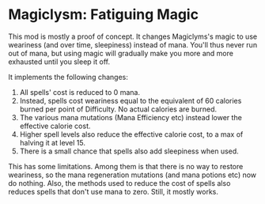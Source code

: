 # Magiclysm: Fatiguing Magic

This mod is mostly a proof of concept. It changes Magiclyms's magic to use weariness (and over time, sleepiness) instead of mana.  You'll thus never run out of mana, but using magic will gradually make you more and more exhausted until you sleep it off.

It implements the following changes:

1) All spells' cost is reduced to 0 mana.
2) Instead, spells cost weariness equal to the equivalent of 60 calories burned per point of Difficulty. No actual calories are burned.
3) The various mana mutations (Mana Efficiency etc) instead lower the effective calorie cost.
4) Higher spell levels also reduce the effective calorie cost, to a max of halving it at level 15.
5) There is a small chance that spells also add sleepiness when used.

This has some limitations. Among them is that there is no way to restore weariness, so the mana regeneration mutations (and mana potions etc) now do nothing. Also, the methods used to reduce the cost of spells also reduces spells that don't use mana to zero. Still, it mostly works. 
